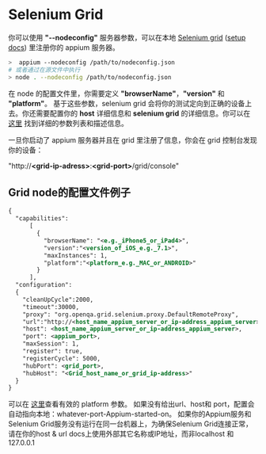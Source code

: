 # Selenium Grid

你可以使用 <b>"--nodeconfig"</b> 服务器参数，可以在本地 [Selenium grid](https://code.google.com/p/selenium/wiki/Grid2) ([setup docs](http://docs.seleniumhq.org/docs/07_selenium_grid.jsp)) 里注册你的 appium 服务器。

```bash
>  appium --nodeconfig /path/to/nodeconfig.json
# 或者通过在源文件中执行
> node . --nodeconfig /path/to/nodeconfig.json
```

在 node 的配置文件里，你需要定义 <b>"browserName"</b>，<b>"version"</b> 和 <b>"platform"</b>。
基于这些参数，selenium grid 会将你的测试定向到正确的设备上去。你还需要配置你的 <b>host</b> 详细信息和
<b>selenium grid</b> 的详细信息。你可以在 <a href="http://code.google.com/p/selenium/source/browse/java/server/src/org/openqa/grid/common/defaults/GridParameters.properties">这里</a> 找到详细的参数列表和描述信息。

一旦你启动了 appium 服务器并且在 grid 里注册了信息，你会在 grid 控制台发现你的设备：

"http://**\<grid-ip-adress\>**:**\<grid-port\>**/grid/console"

## Grid node的配置文件例子

```xml
{
  "capabilities":
      [
        {
          "browserName": "<e.g._iPhone5_or_iPad4>",
          "version":"<version_of_iOS_e.g._7.1>",
          "maxInstances": 1,
          "platform":"<platform_e.g._MAC_or_ANDROID>"
        }
      ],
  "configuration":
  {
    "cleanUpCycle":2000,
    "timeout":30000,
    "proxy": "org.openqa.grid.selenium.proxy.DefaultRemoteProxy",
    "url":"http://<host_name_appium_server_or_ip-address_appium_server>:<appium_port>/wd/hub",
    "host": <host_name_appium_server_or_ip-address_appium_server>,
    "port": <appium_port>,
    "maxSession": 1,
    "register": true,
    "registerCycle": 5000,
    "hubPort": <grid_port>,
    "hubHost": "<Grid_host_name_or_grid_ip-address>"
  }
}
```

可以在 <a href="http://selenium.googlecode.com/git/docs/api/java/org/openqa/selenium/Platform.html">这里</a>查看有效的 platform 参数。
如果没有给出url、host和 port，配置会自动指向本地：whatever-port-Appium-started-on。
如果你的Appium服务和Selenium Grid服务没有运行在同一台机器上，为确保Selenium Grid连接正常，请在你的host & url docs上使用外部其它名称或IP地址，而非localhost 和 127.0.0.1
